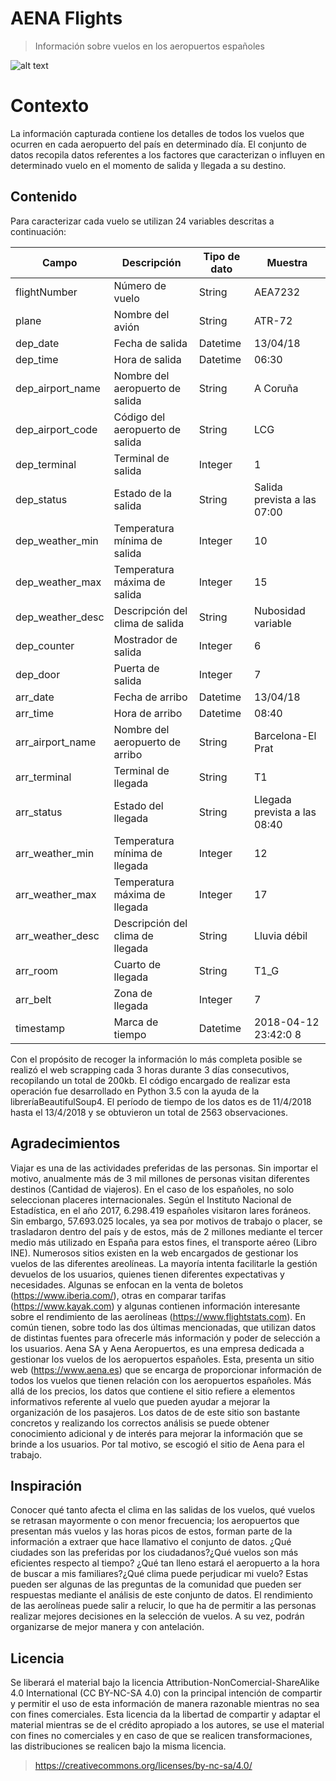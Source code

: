 
# AENA Flights
> Información sobre vuelos en los aeropuertos españoles

![alt text](https://goo.gl/QpQcAF)
# Contexto
La información capturada contiene los detalles de todos los vuelos que ocurren en cada aeropuerto del país en determinado día. El conjunto de datos recopila datos referentes a los factores que caracterizan o influyen en determinado vuelo en el momento de salida y llegada a su destino.

## Contenido
Para caracterizar cada vuelo se utilizan 24 variables descritas a continuación:

| Campo | Descripción | Tipo de dato | Muestra |
| ----- | ----------- | ---- | ------- |
| flightNumber | Número de vuelo | String |	AEA7232 |
| plane | Nombre del avión | String	| ATR-72 |
| dep_date | Fecha de salida | Datetime	|13/04/18
| dep_time | Hora de salida | Datetime	| 06:30
| dep_airport_name | Nombre del aeropuerto de salida |String|	A Coruña|
| dep_airport_code | Código del aeropuerto de salida |String|	LCG|
| dep_terminal | Terminal de salida | Integer|	1|
| dep_status | Estado de la salida | String|	Salida prevista a las 07:00|
| dep_weather_min | Temperatura mínima de salida | Integer|	10|
| dep_weather_max | Temperatura máxima de salida |Integer|	15|
| dep_weather_desc | Descripción del clima de salida |String|	Nubosidad variable|
| dep_counter | Mostrador de salida |Integer|	6|
| dep_door | Puerta de salida |Integer|	7|
| arr_date | Fecha de arribo |Datetime	|13/04/18|
| arr_time | Hora de arribo |Datetime|	08:40|
| arr_airport_name | Nombre del aeropuerto de arribo |String|	Barcelona-El Prat|
| arr_terminal | Terminal de llegada |String|	T1|
| arr_status | Estado del llegada |String|	Llegada prevista a las 08:40|
| arr_weather_min | Temperatura mínima de llegada |Integer|	12|
| arr_weather_max | Temperatura máxima de llegada |Integer|	17|
| arr_weather_desc | Descripción del clima de llegada |String |	Lluvia débil|
| arr_room | Cuarto de llegada | String |	T1_G |
| arr_belt | Zona de llegada |Integer |	7 |
| timestamp | Marca de tiempo | Datetime | 2018-04-12 23:42:0 8|

Con el propósito de recoger la información lo más completa posible se realizó el web scrapping cada 3 horas durante 3 días consecutivos, recopilando un total de 200kb. El código encargado de realizar esta operación fue desarrollado en Python 3.5 con la ayuda de la libreríaBeautifulSoup4. El período de tiempo de los datos es de 11/4/2018 hasta el 13/4/2018 y se obtuvieron un total de 2563 observaciones.

## Agradecimientos
Viajar es una de las actividades preferidas de las personas. Sin importar el motivo, anualmente más de 3 mil millones de personas visitan diferentes destinos (Cantidad de viajeros). En el caso de los españoles, no solo seleccionan placeres internacionales. Según el Instituto Nacional de Estadística, en el año 2017, 6.298.419 españoles visitaron lares foráneos. Sin embargo, 57.693.025 locales, ya sea por motivos de trabajo o placer, se trasladaron dentro del país y de estos, más de 2 millones mediante el tercer medio más utilizado en España para estos fines, el transporte aéreo (Libro INE).
 Numerosos sitios existen en la web encargados de gestionar los vuelos de las diferentes areolíneas. La mayoría intenta facilitarle la gestión devuelos de los usuarios, quienes tienen diferentes expectativas y necesidades. Algunas se enfocan en la venta de boletos (https://www.iberia.com/), otras en comparar tarifas (https://www.kayak.com) y algunas contienen información interesante sobre el rendimiento de las aerolíneas (https://www.flightstats.com). En común tienen, sobre todo las dos últimas mencionadas, que utilizan datos de distintas fuentes para ofrecerle más información y poder de selección a los usuarios.
  Aena SA y Aena Aeropuertos, es una empresa dedicada a gestionar los vuelos de los aeropuertos españoles. Esta, presenta un sitio web  (https://www.aena.es) que se encarga de proporcionar información de todos los vuelos que tienen relación con los aeropuertos españoles. Más allá de los precios, los datos que contiene el sitio refiere a elementos informativos referente al vuelo que pueden ayudar a mejorar la organización de los pasajeros.
 Los datos de de este sitio son bastante concretos y realizando los correctos análisis se puede obtener conocimiento adicional y de interés para mejorar la información que se brinde a los usuarios. Por tal motivo, se escogió el sitio de Aena para el trabajo.


## Inspiración
 Conocer qué tanto afecta el clima en las salidas de los vuelos, qué vuelos se retrasan mayormente o con menor frecuencia; los aeropuertos que presentan más vuelos y las horas picos de estos, forman parte de la información a extraer que hace llamativo el conjunto de datos.
 ¿Qué ciudades son las preferidas por los ciudadanos?¿Qué vuelos son más eficientes respecto al tiempo? ¿Qué tan lleno estará el aeropuerto a la hora de buscar a mis familiares?¿Qué clima puede perjudicar mi vuelo? Estas pueden ser algunas de las preguntas de la comunidad que pueden ser respuestas mediante el análisis de este conjunto de datos.
 El rendimiento de las aerolíneas puede salir a relucir, lo que ha de permitir a las personas realizar mejores decisiones en la selección de vuelos. A su vez, podrán organizarse de mejor manera y con antelación.

## Licencia
Se liberará el material bajo la licencia Attribution-NonComercial-ShareAlike 4.0 International (CC BY-NC-SA 4.0) con la principal intención de compartir y permitir el uso de esta información de manera razonable mientras no sea con fines comerciales.
Esta licencia da la libertad de compartir y adaptar el material mientras se de el crédito apropiado a los autores, se use el material con fines no comerciales y en caso de que se realicen transformaciones, las distribuciones se realicen bajo la misma licencia.
>https://creativecommons.org/licenses/by-nc-sa/4.0/
